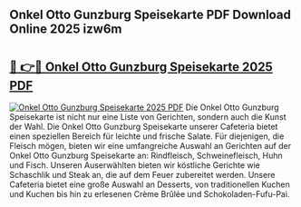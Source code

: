 ## Onkel Otto Gunzburg Speisekarte PDF Download Online 2025 izw6m

# <h2><a href="http://gc9at6.nevu.top/?p=Onkel+Otto+Gunzburg+Speisekarte">🔗 👉🔴 Onkel Otto Gunzburg Speisekarte 2025 PDF</a></h2>

[![Onkel Otto Gunzburg Speisekarte 2025 PDF](https://i.imgur.com/dBaPXMq.png)](http://gc9at6.nevu.top/?p=Onkel+Otto+Gunzburg+Speisekarte)
Die Onkel Otto Gunzburg Speisekarte ist nicht nur eine Liste von Gerichten, sondern auch die Kunst der Wahl. Die Onkel Otto Gunzburg Speisekarte unserer Cafeteria bietet einen speziellen Bereich für leichte und frische Salate. Für diejenigen, die Fleisch mögen, bieten wir eine umfangreiche Auswahl an Gerichten auf der Onkel Otto Gunzburg Speisekarte an: Rindfleisch, Schweinefleisch, Huhn und Fisch. Unseren Auserwählten bieten wir köstliche Gerichte wie Schaschlik und Steak an, die auf dem Feuer zubereitet werden. Unsere Cafeteria bietet eine große Auswahl an Desserts, von traditionellen Kuchen und Kuchen bis hin zu erlesenen Crème Brûlée und Schokoladen-Fufu-Pai.
